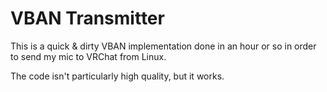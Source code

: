 VBAN Transmitter
================

This is a quick & dirty VBAN implementation done in an hour or so in order to send my mic to VRChat from Linux.

The code isn't particularly high quality, but it works.
